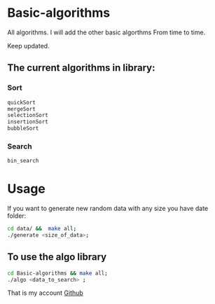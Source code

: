 # Basic-algorithms

All algorithms.       I will add the other basic algorthms From time to time.

Keep updated.

## The current algorithms in library:

### Sort 
```c
quickSort
mergeSort
selectionSort
insertionSort
bubbleSort
```
### Search
```c
bin_search
```

Usage
=======

If you want to generate new random data with any size you have date folder:

```bash
cd data/ &&  make all;
./generate <size_of_data>;
```

## To use the algo library

```bash
cd Basic-algorithms && make all;
./algo <data_to_search> ;
```
That is my account [Github](https://github.com/WikiGenius)
